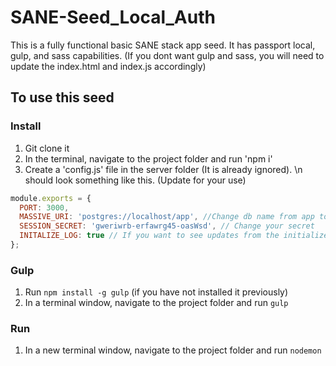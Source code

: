 # SANE-Seed_Local_Auth
This is a fully functional basic SANE stack app seed. It has passport local, gulp, and sass capabilities. (If you dont want gulp and sass, you will need to update the index.html and index.js accordingly)

## To use this seed

### Install
1. Git clone it
2. In the terminal, navigate to the project folder and run 'npm i'
3. Create a 'config.js' file in the server folder (It is already ignored).
\n should look something like this. (Update for your use)
```javascript
module.exports = {
  PORT: 3000,
  MASSIVE_URI: 'postgres://localhost/app', //Change db name from app to whatever your db name is
  SESSION_SECRET: 'gweriwrb-erfawrg45-oasWsd', // Change your secret
  INITALIZE_LOG: true // If you want to see updates from the initialize_tables function. If not, change to false
};
```

### Gulp
1. Run `npm install -g gulp` (if you have not installed it previously)
2. In a terminal window, navigate to the project folder and run `gulp`

### Run
1. In a new terminal window, navigate to the project folder and run `nodemon`
